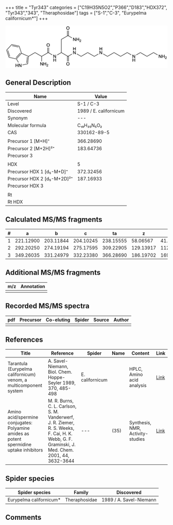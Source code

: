 +++
title = "Tyr343"
categories = ["C19H35N5O2","P366","D183","HDX372",
"Tyr343","343",
"Theraphosidae"]
tags = ["S-1","C-3",
"Eurypelma californicum*"]
+++

![](/img/Tyr343.png)

## General Description

| Name                        | Value                  |
|-----------------------------|------------------------|
| Level                       | S-1 / C-3                      |
| Discovered                  | 1989 / E. californicum |
| Synonym                     | ---                    |
| Molecular formula           | C₁₉H₃₅N₅O₂             |
| CAS                         | 330162-89-5            |
|                             |                        |
| Precursor 1 [M+H]⁺          | 366.28690              |
| Precursor 2 [M+2H]²⁺        | 183.64736              |
| Precursor 3                 |                        |
|                             |                        |
| HDX                         | 5                      |
| Precursor HDX 1 [d₅-M+D]⁺   | 372.32456              |
| Precursor HDX 2 [d₅-M+2D]²⁺ | 187.16933              |
| Precursor HDX 3             |                        |
|                             |                        |
| Rt                          |                        |
| Rt HDX                      |                        |

## Calculated MS/MS fragments

| # | a         | b         | c         | ta        | z         | y         | tz        |
|---|-----------|-----------|-----------|-----------|-----------|-----------|-----------|
| 1 | 221.12900 | 203.11844 | 204.10245 | 238.15555 | 58.06567  | 41.03912  | 75.09222  |
| 2 | 292.20250 | 274.19194 | 275.17595 | 309.22905 | 129.13917 | 112.11262 | 146.16572 |
| 3 | 349.26035 | 331.24979 | 332.23380 | 366.28690 | 186.19702 | 169.17047 | 203.22357 |

## Additional MS/MS fragments

| m/z | Annotation |
|-----|------------|
|     |            |

## Recorded MS/MS spectra

| pdf | Precursor | Co-eluting | Spider | Source | Author |
|-----|-----------|------------|--------|--------|--------|
|     |           |            |        |        |        |

## References

| Title                                                                                   | Reference                                                                                                                                       | Spider          | Name | Content                          | Link                                                   |
|-----------------------------------------------------------------------------------------|-------------------------------------------------------------------------------------------------------------------------------------------------|-----------------|------|----------------------------------|--------------------------------------------------------|
| Tarantula (Eurypelma californicum) venom, a multicomponent system                       | A. Savel-Niemann, Biol. Chem. Hoppe-Seyler 1989, 370, 485-498                                                                                   | E. californicum |      | HPLC, Amino acid analysis        | [Link](https://doi.org/10.1515/bchm3.1989.370.1.485)   |
| Amino acid/spermine conjugates: Polyamine amides as potent spermidine uptake inhibitors | M. R. Burns, C. L. Carlson, S. M. Vanderwerf, J. R. Ziemer, R. S. Weeks, F. Cai, H. K. Webb, G. F. Graminski, J. Med. Chem. 2001, 44, 3632-3644 | ---             | (35) | Synthesis, NMR, Activity-studies | [Link](https://pubs.acs.org/doi/abs/10.1021/jm0101040) |

## Spider species

| Spider species          | Family        | Discovered              |
|-------------------------|---------------|-------------------------|
| Eurypelma californicum* | Theraphosidae | 1989 / A. Savel-Niemann |

## Comments